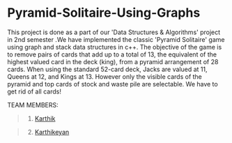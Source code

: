 # Pyramid-Solitaire-Using-Graphs


This project is done as a part of our 'Data Structures & Algorithms' project in 2nd semester .We have implemented the classic 'Pyramid Solitaire' game using graph and stack data structures in c++. The objective of the game is to remove pairs of cards that add up to a total of 13, the equivalent of the highest valued card in the deck (king), from a pyramid arrangement of 28 cards. When using the standard 52-card deck, Jacks are valued at 11, Queens at 12, and Kings at 13. However only the visible cards of the pyramid and top cards of stock and waste pile are selectable. We have to get rid of all cards!

TEAM MEMBERS:
>1) [Karthik](https://github.com/Karthik-2002-git)

>2) [Karthikeyan](https://github.com/Karthikeyan592)
